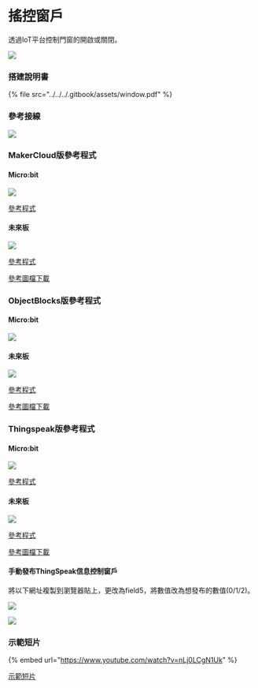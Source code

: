# 搖控窗戶

透過IoT平台控制門窗的開啟或關閉。

![](https://kittenbothk.readthedocs.io/en/latest/\_images/door.jpg)

### 搭建說明書

{% file src="../../../.gitbook/assets/window.pdf" %}

### 參考接線

![](https://kittenbothk.readthedocs.io/en/latest/\_images/door\_wire.png)

### MakerCloud版參考程式

#### Micro:bit

![](https://kittenbothk.readthedocs.io/en/latest/\_images/door\_code\_mc\_makercloud.png)

[參考程式](https://makecode.microbit.org/\_FT8d1A07q9Rf)

#### 未來板

![](https://kittenbothk.readthedocs.io/en/latest/\_images/door\_code\_kb.png)

[參考程式](https://github.com/kittenbothk/kittenbothk/raw/master/Kits/smart\_home\_iot/instructions/smartWindow\_makercloud.sb3)

[參考圖檔下載](https://github.com/kittenbothk/kittenbothk/raw/master/Kits/smart\_home\_iot/instructions/windowpic.rar)

### ObjectBlocks版參考程式

#### Micro:bit

![](https://kittenbothk.readthedocs.io/en/latest/\_images/door\_code\_mc\_objectblocks.png)

#### 未來板

![](https://kittenbothk.readthedocs.io/en/latest/\_images/door\_code\_kb\_objectblocks.png)

[參考程式](https://github.com/kittenbothk/kittenbothk/raw/master/Kits/smart\_home\_iot/instructions/smartWindow\_objectblocks.sb3)

[參考圖檔下載](https://github.com/kittenbothk/kittenbothk/raw/master/Kits/smart\_home\_iot/instructions/windowpic.rar)

### Thingspeak版參考程式

#### Micro:bit

![](https://kittenbothk.readthedocs.io/en/latest/\_images/door\_code\_mc\_thingspeak.png)

[參考程式](https://makecode.microbit.org/\_f3w3Pj2wP12x)

#### 未來板

![](https://kittenbothk.readthedocs.io/en/latest/\_images/door\_code\_kb\_thingspeak.png)

[參考程式](https://github.com/kittenbothk/kittenbothk/raw/master/Kits/smart\_home\_iot/instructions/smartWindow\_thingspeak.sb3)

[參考圖檔下載](https://github.com/kittenbothk/kittenbothk/raw/master/Kits/smart\_home\_iot/instructions/windowpic.rar)

#### 手動發布ThingSpeak信息控制窗戶

將以下網址複製到瀏覽器貼上，更改為field5，將數值改為想發布的數值(0/1/2)。

![](https://kittenbothk.readthedocs.io/en/latest/\_images/thingspeak5.png)

![](https://kittenbothk.readthedocs.io/en/latest/\_images/thingspeak6.png)

### 示範短片

{% embed url="https://www.youtube.com/watch?v=nLj0LCgN1Uk" %}

[示範短片](https://www.youtube.com/watch?v=nLj0LCgN1Uk)
